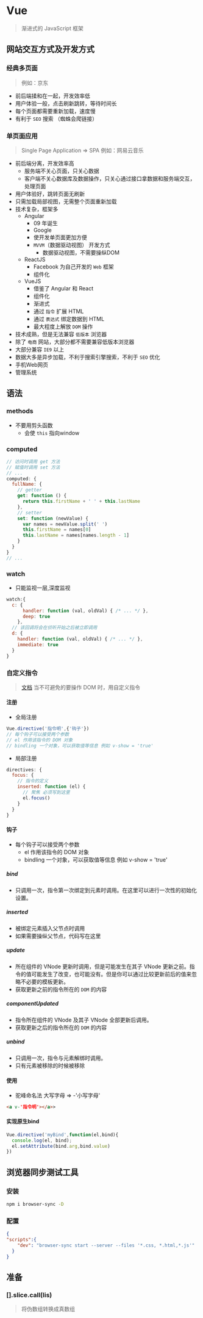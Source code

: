 # Vue
> 渐进式的 JavaScript 框架

## 网站交互方式及开发方式

### 经典多页面
> 例如：京东
* 前后端揉和在一起，开发效率低
* 用户体验一般，点击刷新跳转，等待时间长
* 每个页面都需要重新加载，速度慢
* 有利于 `SEO` 搜索 （蜘蛛会爬链接）

### 单页面应用
> Single Page Application => SPA
> 例如：网易云音乐
* 前后端分离，开发效率高
  - 服务端不关心页面，只关心数据
  - 客户端不关心数据库及数据操作，只关心通过接口拿数据和服务端交互，处理页面
* 用户体验好，跳转页面无刷新
* 只需加载局部视图，无需整个页面重新加载
* 技术复杂，框架多
  - Angular
    - 09 年诞生
    - Google
    - 使开发单页面更加方便
    - `MVVM`（数据驱动视图） 开发方式
      - 数据驱动视图，不需要操纵DOM
  - ReactJS
    - Facebook 为自己开发的 `Web` 框架
    - 组件化
  - VueJS
    - 借鉴了 Angular 和 React 
    - 组件化
    - 渐进式
    - 通过 `指令` 扩展 HTML
    - 通过 `表达式` 绑定数据到 HTML
    - 最大程度上解放 `DOM` 操作
* 技术成熟，但是无法兼容 `低版本` 浏览器
* 除了 `电商` 网站，大部分都不需要兼容低版本浏览器
* 大部分兼容 `IE9` 以上
* 数据大多是异步加载，不利于搜索引擎搜索，不利于 `SEO` 优化
* 手机Web网页
* 管理系统

## 语法

### methods
- 不要用剪头函数
  - 会使 `this`  指向window
  
### computed
```js
// 访问时调用 get 方法
// 赋值时调用 set 方法
// ...
computed: {
  fullName: {
    // getter
    get: function () {
      return this.firstName + ' ' + this.lastName
    },
    // setter
    set: function (newValue) {
      var names = newValue.split(' ')
      this.firstName = names[0]
      this.lastName = names[names.length - 1]
    }
  }
}
// ...
```

### watch
- 只能监视一层,深度监视
```js
watch:{
  c: {
      handler: function (val, oldVal) { /* ... */ },
      deep: true
    },
  // 该回调将会在侦听开始之后被立即调用
  d: {
    handler: function (val, oldVal) { /* ... */ },
    immediate: true
  }
}
```

### 自定义指令
> [文档](https://cn.vuejs.org/v2/guide/custom-directive.html)
> 当不可避免的要操作 DOM 时，用自定义指令
#### 注册
- 全局注册
```js
Vue.directive('指令明',{'钩子'})
// 每个钩子可以接受两个参数
// el 作用该指令的 DOM 对象
// bindling 一个对象，可以获取值等信息 例如 v-show = 'true' 
```
- 局部注册
```js
directives: {
  focus: {
    // 指令的定义
    inserted: function (el) {
      // 聚焦 必须写到这里
      el.focus()
    }
  }
}
```
#### 钩子
- 每个钩子可以接受两个参数
  - el 作用该指令的 DOM 对象
  - bindling 一个对象，可以获取值等信息 例如 v-show = 'true' 

##### bind
- 只调用一次，指令第一次绑定到元素时调用。在这里可以进行一次性的初始化设置。
  
##### inserted
- 被绑定元素插入父节点时调用
- 如果需要操纵父节点，代码写在这里
  
##### update
- 所在组件的 VNode 更新时调用，但是可能发生在其子 VNode 更新之前。指令的值可能发生了改变，也可能没有。但是你可以通过比较更新前后的值来忽略不必要的模板更新。
- 获取更新之前的指令所在的 `DOM` 的内容
  
##### componentUpdated
- 指令所在组件的 VNode 及其子 VNode 全部更新后调用。
- 获取更新之后的指令所在的 `DOM` 的内容

##### unbind
- 只调用一次，指令与元素解绑时调用。
- 只有元素被移除的时候被移除
#### 使用
- 驼峰命名法 大写字母 => -'小写字母'
```html
<a v-'指令明'></a>>
```

#### 实现原生bind
```js
Vue.directive('myBind',function(el,bind){
  console.log(el, bind);
  el.setAttribute(bind.arg,bind.value)
})
```



## 浏览器同步测试工具
### 安装
```bash
npm i browser-sync -D
```
### 配置
```json
{
"scripts":{
    "dev": "browser-sync start --server --files '*.css, *.html,*.js'"
  }
}
```


## 准备
### [].slice.call(lis)
> 将伪数组转换成真数组
```js

```

